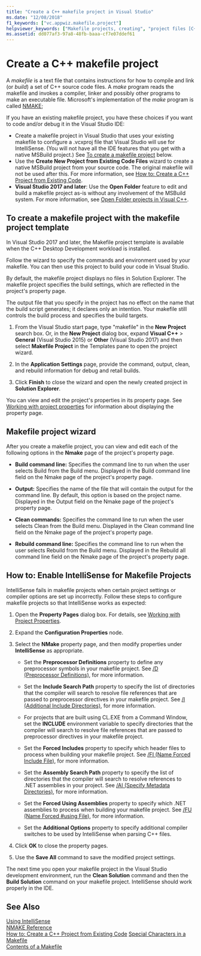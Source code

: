 ```yaml
---
title: "Create a C++ makefile project in Visual Studio"
ms.date: "12/08/2018"
f1_keywords: ["vc.appwiz.makefile.project"]
helpviewer_keywords: ["Makefile projects, creating", "project files [C++], Makefile projects"]
ms.assetid: dd077af3-97a8-48fb-baaa-cf7e07ddef61
---
```

# Create a C++ makefile project

A *makefile* is a text file that contains instructions for how to compile and link (or *build*) a set of C++ source code files. A *make* program reads the makefile and invokes a compiler, linker and possibly other programs to make an executable file. Microsoft's implementation of the *make* program is called [NMAKE]();

If you have an existing makefile project, you have these choices if you want to code and/or debug it in the Visual Studio IDE:

- Create a makefile project in Visual Studio that uses your existing makefile to configure a .vcxproj file that Visual Studio will use for IntelliSense. (You will not have all the IDE features that you get with a native MSBuild project.) See [To create a makefile project](#create_a_makefile_project) below.
- Use the **Create New Project from Existing Code Files** wizard to create a native MSBuild project from your source code. The original makefile will not be used after this. For more information, see [How to: Create a C++ Project from Existing Code](how-to-create-a-cpp-project-from-existing-code.md).
- **Visual Studio 2017 and later**: Use the **Open Folder** feature to edit and build a makefile project as-is without any involvement of the MSBuild system. For more information, see [Open Folder projects in Visual C++](non-msbuild-projects.md).

## <a name="create_a_makefile_project"> To create a makefile project with the makefile project template

In Visual Studio 2017 and later, the Makefile project template is available when the C++ Desktop Development workload is installed.

Follow the wizard to specify the commands and environment used by your makefile. You can then use this project to build your code in Visual Studio.

By default, the makefile project displays no files in Solution Explorer. The makefile project specifies the build settings, which are reflected in the project's property page.

The output file that you specify in the project has no effect on the name that the build script generates; it declares only an intention. Your makefile still controls the build process and specifies the build targets.

1. From the Visual Studio start page, type "makefile" in the **New Project** search box. Or, in the **New Project** dialog box, expand **Visual C++** > **General** (Visual Studio 2015) or **Other** (Visual Studio 2017) and then select **Makefile Project** in the Templates pane to open the project wizard.

1. In the **Application Settings** page, provide the command, output, clean, and rebuild information for debug and retail builds.

1. Click **Finish** to close the wizard and open the newly created project in **Solution Explorer**.

You can view and edit the project's properties in its property page. See [Working with project properties](working-with-project-properties.md) for information about displaying the property page.

## Makefile project wizard

After you create a makefile project, you can view and edit each of the following options in the **Nmake** page of the project's property page.

- **Build command line:** Specifies the command line to run when the user selects Build from the Build menu. Displayed in the Build command line field on the Nmake page of the project's property page.

- **Output:** Specifies the name of the file that will contain the output for the command line. By default, this option is based on the project name. Displayed in the Output field on the Nmake page of the project's property page.

- **Clean commands:** Specifies the command line to run when the user selects Clean from the Build menu. Displayed in the Clean command line field on the Nmake page of the project's property page.

- **Rebuild command line:** Specifies the command line to run when the user selects Rebuild from the Build menu. Displayed in the Rebuild all command line field on the Nmake page of the project's property page.

## How to: Enable IntelliSense for Makefile Projects

IntelliSense fails in makefile projects when certain project settings or compiler options are set up incorrectly. Follow these steps to configure makefile projects so that IntelliSense works as expected:

1. Open the **Property Pages** dialog box. For details, see [Working with Project Properties](working-with-project-properties.md).

1. Expand the **Configuration Properties** node.

1. Select the **NMake** property page, and then modify properties under **IntelliSense** as appropriate.

   - Set the **Preprocessor Definitions** property to define any preprocessor symbols in your makefile project. See [/D (Preprocessor Definitions)](reference/d-preprocessor-definitions.md), for more information.

   - Set the **Include Search Path** property to specify the list of directories that the compiler will search to resolve file references that are passed to preprocessor directives in your makefile project. See [/I (Additional Include Directories)](reference/i-additional-include-directories.md), for more information.

    - For projects that are built using CL.EXE from a Command Window, set the **INCLUDE** environment variable to specify directories that the compiler will search to resolve file references that are passed to preprocessor directives in your makefile project.

   - Set the **Forced Includes** property to specify which header files to process when building your makefile project. See [/FI (Name Forced Include File)](reference/fi-name-forced-include-file.md), for more information.

   - Set the **Assembly Search Path** property to specify the list of directories that the compiler will search to resolve references to .NET assemblies in your project. See [/AI (Specify Metadata Directories)](reference/ai-specify-metadata-directories.md), for more information.

   - Set the **Forced Using Assemblies** property to specify which .NET assemblies to process when building your makefile project. See [/FU (Name Forced #using File)](reference/fu-name-forced-hash-using-file.md), for more information.

   - Set the **Additional Options** property to specify additional compiler switches to be used by IntelliSense when parsing C++ files.

1. Click **OK** to close the property pages.

1. Use the **Save All** command to save the modified project settings.

The next time you open your makefile project in the Visual Studio development environment, run the **Clean Solution** command and then the **Build Solution** command on your makefile project. IntelliSense should work properly in the IDE.

## See Also

[Using IntelliSense](/visualstudio/ide/using-intellisense)<br>
[NMAKE Reference](reference/nmake-reference.md)<br>
[How to: Create a C++ Project from Existing Code](how-to-create-a-cpp-project-from-existing-code.md)
[Special Characters in a Makefile](reference/special-characters-in-a-makefile.md)<br/>
[Contents of a Makefile](reference/contents-of-a-makefile.md)<br/>

